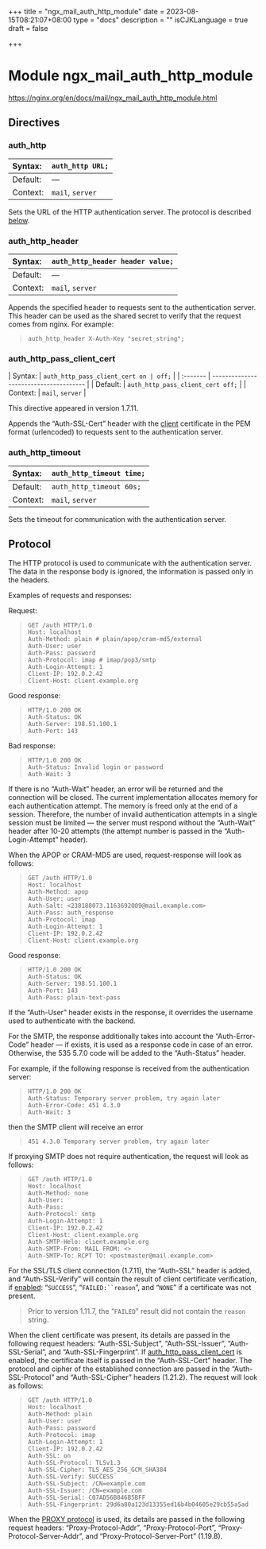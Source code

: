 +++
title = "ngx_mail_auth_http_module"
date = 2023-08-15T08:21:07+08:00
type = "docs"
description = ""
isCJKLanguage = true
draft = false

+++

# Module ngx_mail_auth_http_module

https://nginx.org/en/docs/mail/ngx_mail_auth_http_module.html



## Directives



### auth_http

| Syntax:  | `auth_http URL;` |
| :------- | ---------------- |
| Default: | —                |
| Context: | `mail`, `server` |

Sets the URL of the HTTP authentication server. The protocol is described [below](https://nginx.org/en/docs/mail/ngx_mail_auth_http_module.html#protocol).



### auth_http_header

| Syntax:  | `auth_http_header header value;` |
| :------- | -------------------------------- |
| Default: | —                                |
| Context: | `mail`, `server`                 |

Appends the specified header to requests sent to the authentication server. This header can be used as the shared secret to verify that the request comes from nginx. For example:

> ```
> auth_http_header X-Auth-Key "secret_string";
> ```





### auth_http_pass_client_cert

| Syntax:  | `auth_http_pass_client_cert on | off;` |
| :------- | -------------------------------------- |
| Default: | `auth_http_pass_client_cert off;`      |
| Context: | `mail`, `server`                       |

This directive appeared in version 1.7.11.

Appends the “Auth-SSL-Cert” header with the [client](https://nginx.org/en/docs/mail/ngx_mail_ssl_module.html#ssl_verify_client) certificate in the PEM format (urlencoded) to requests sent to the authentication server.



### auth_http_timeout

| Syntax:  | `auth_http_timeout time;` |
| :------- | ------------------------- |
| Default: | `auth_http_timeout 60s;`  |
| Context: | `mail`, `server`          |

Sets the timeout for communication with the authentication server.



## Protocol

The HTTP protocol is used to communicate with the authentication server. The data in the response body is ignored, the information is passed only in the headers.

Examples of requests and responses:

Request:

> ```
> GET /auth HTTP/1.0
> Host: localhost
> Auth-Method: plain # plain/apop/cram-md5/external
> Auth-User: user
> Auth-Pass: password
> Auth-Protocol: imap # imap/pop3/smtp
> Auth-Login-Attempt: 1
> Client-IP: 192.0.2.42
> Client-Host: client.example.org
> ```

Good response:

> ```
> HTTP/1.0 200 OK
> Auth-Status: OK
> Auth-Server: 198.51.100.1
> Auth-Port: 143
> ```

Bad response:

> ```
> HTTP/1.0 200 OK
> Auth-Status: Invalid login or password
> Auth-Wait: 3
> ```



If there is no “Auth-Wait” header, an error will be returned and the connection will be closed. The current implementation allocates memory for each authentication attempt. The memory is freed only at the end of a session. Therefore, the number of invalid authentication attempts in a single session must be limited — the server must respond without the “Auth-Wait” header after 10-20 attempts (the attempt number is passed in the “Auth-Login-Attempt” header).

When the APOP or CRAM-MD5 are used, request-response will look as follows:

> ```
> GET /auth HTTP/1.0
> Host: localhost
> Auth-Method: apop
> Auth-User: user
> Auth-Salt: <238188073.1163692009@mail.example.com>
> Auth-Pass: auth_response
> Auth-Protocol: imap
> Auth-Login-Attempt: 1
> Client-IP: 192.0.2.42
> Client-Host: client.example.org
> ```

Good response:

> ```
> HTTP/1.0 200 OK
> Auth-Status: OK
> Auth-Server: 198.51.100.1
> Auth-Port: 143
> Auth-Pass: plain-text-pass
> ```



If the “Auth-User” header exists in the response, it overrides the username used to authenticate with the backend.

For the SMTP, the response additionally takes into account the “Auth-Error-Code” header — if exists, it is used as a response code in case of an error. Otherwise, the 535 5.7.0 code will be added to the “Auth-Status” header.

For example, if the following response is received from the authentication server:

> ```
> HTTP/1.0 200 OK
> Auth-Status: Temporary server problem, try again later
> Auth-Error-Code: 451 4.3.0
> Auth-Wait: 3
> ```

then the SMTP client will receive an error

> ```
> 451 4.3.0 Temporary server problem, try again later
> ```



If proxying SMTP does not require authentication, the request will look as follows:

> ```
> GET /auth HTTP/1.0
> Host: localhost
> Auth-Method: none
> Auth-User:
> Auth-Pass:
> Auth-Protocol: smtp
> Auth-Login-Attempt: 1
> Client-IP: 192.0.2.42
> Client-Host: client.example.org
> Auth-SMTP-Helo: client.example.org
> Auth-SMTP-From: MAIL FROM: <>
> Auth-SMTP-To: RCPT TO: <postmaster@mail.example.com>
> ```



For the SSL/TLS client connection (1.7.11), the “Auth-SSL” header is added, and “Auth-SSL-Verify” will contain the result of client certificate verification, if [enabled](https://nginx.org/en/docs/mail/ngx_mail_ssl_module.html#ssl_verify_client): “`SUCCESS`”, “`FAILED:``reason`”, and “`NONE`” if a certificate was not present.

> Prior to version 1.11.7, the “`FAILED`” result did not contain the `reason` string.

When the client certificate was present, its details are passed in the following request headers: “Auth-SSL-Subject”, “Auth-SSL-Issuer”, “Auth-SSL-Serial”, and “Auth-SSL-Fingerprint”. If [auth_http_pass_client_cert](https://nginx.org/en/docs/mail/ngx_mail_auth_http_module.html#auth_http_pass_client_cert) is enabled, the certificate itself is passed in the “Auth-SSL-Cert” header. The protocol and cipher of the established connection are passed in the “Auth-SSL-Protocol” and “Auth-SSL-Cipher” headers (1.21.2). The request will look as follows:

> ```
> GET /auth HTTP/1.0
> Host: localhost
> Auth-Method: plain
> Auth-User: user
> Auth-Pass: password
> Auth-Protocol: imap
> Auth-Login-Attempt: 1
> Client-IP: 192.0.2.42
> Auth-SSL: on
> Auth-SSL-Protocol: TLSv1.3
> Auth-SSL-Cipher: TLS_AES_256_GCM_SHA384
> Auth-SSL-Verify: SUCCESS
> Auth-SSL-Subject: /CN=example.com
> Auth-SSL-Issuer: /CN=example.com
> Auth-SSL-Serial: C07AD56B846B5BFF
> Auth-SSL-Fingerprint: 29d6a80a123d13355ed16b4b04605e29cb55a5ad
> ```





When the [PROXY protocol](https://nginx.org/en/docs/mail/ngx_mail_core_module.html#proxy_protocol) is used, its details are passed in the following request headers: “Proxy-Protocol-Addr”, “Proxy-Protocol-Port”, “Proxy-Protocol-Server-Addr”, and “Proxy-Protocol-Server-Port” (1.19.8).